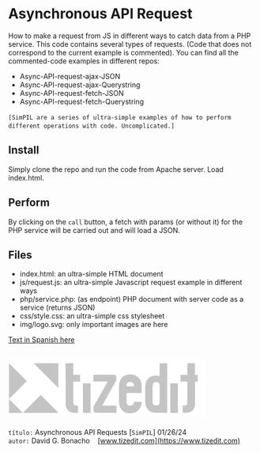 
# Asynchronous API Request 
How to make a request from JS in different ways to catch data from a PHP service. This code contains several types of requests. (Code that does not correspond to the current example is commented). You can find all the commented-code examples in different repos:
- Async-API-request-ajax-JSON
- Async-API-request-ajax-Querystring
- Async-API-request-fetch-JSON
- Async-API-request-fetch-Querystring

`[SimPIL are a series of ultra-simple examples of how to perform different operations with code. Uncomplicated.]`

## Install
Simply clone the repo and run the code from Apache server. Load index.html. 

## Perform
By clicking on the `call` button, a fetch with params (or without it) for the PHP service will be carried out and will load a JSON.

## Files

- index.html: an ultra-simple HTML document 
- js/request.js: an ultra-simple Javascript request example in different ways
- php/service.php: (as endpoint) PHP document with server code as a service (returns JSON)
- css/style.css: an ultra-simple css stylesheet
- img/logo.svg: only important images are here


[Text in Spanish here](README_ES.MD)


![](img/logo.svg)
---
`título:` Asynchronous API Requests [`SimPIL`] 01/26/24\
`autor:` David G. Bonacho &nbsp;&nbsp;  [www.tizedit.com](https://www.tizedit.com)


